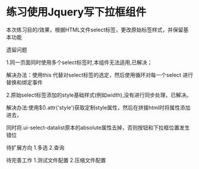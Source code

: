# 练习使用Jquery写下拉框组件

本次练习目的/效果，根据HTML文件select标签，更改原始标签样式，并保留基本功能

遗留问题

1.同一页面同时使用多个select标签时,本组件无法适用,已解决；

解决办法：使用this 代替对select标签的选定，然后使用循环对每一个select 进行替换和绑定事件

2.原始select标签添加的style基础样式(例如width),没有进行同步处理，已解决。

解决办法:使用$().attr('style')获取定制style属性，然后在拼接html时将属性添加进去，

同时将.ui-select-datalist原本的absolute属性去掉，否则按钮和下拉框位置发生错位


待扩展方向
1.多选
2.查询

待完善工作
1.测试文件配置
2.压缩文件配置

